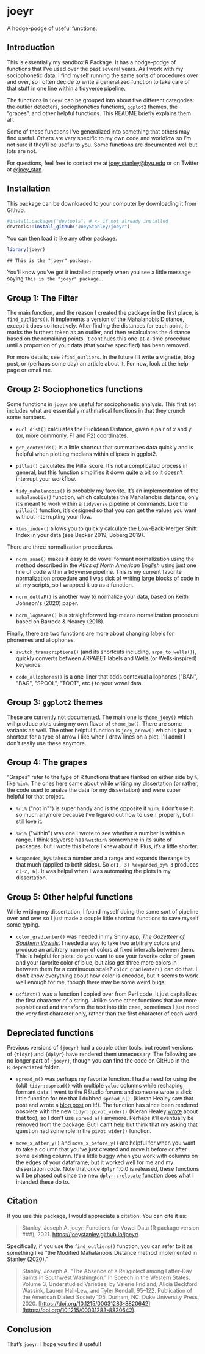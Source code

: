 # joeyr

A hodge-podge of useful functions.

## Introduction

This is essentially my sandbox R Package. It has a hodge-podge of
functions that I’ve used over the past several years. As I work with 
my sociophonetic data, I find myself running the same sorts of procedures
over and over, so I often decide to write a generalized function to take 
care of that stuff in one line within a tidyverse pipeline. 

The functions in `joeyr` can be grouped into about five different
categories: the outlier detecters, sociophonetics functions, `ggplot2` themes, 
the “grapes”, and other helpful functions. This README briefly explains them all.

Some of these functions I’ve generalized into something that others may
find useful. Others are very specific to my own code and workflow so I’m
not sure if they’ll be useful to you. Some functions are documented well
but lots are not. 

For questions, feel free to contact me at <joey_stanley@byu.edu> or on
Twitter at [@joey\_stan](https://twitter.com/joey_stan).

## Installation

This package can be downloaded to your computer by downloading it from
Github.

``` r
#install.packages("devtools") # <- if not already installed
devtools::install_github("JoeyStanley/joeyr")
```

You can then load it like any other package.

``` r
library(joeyr)
```

    ## This is the "joeyr" package.

You’ll know you’ve got it installed properly when you see a little
message saying `This is the "joeyr" package.`.

## Group 1: The Filter

The main function, and the reason I created the package in the first
place, is `find_outliers()`. It implements a version of the Mahalanobis
Distance, except it does so iteratively. After finding the distances for
each point, it marks the furthest token as an outlier, and then
recalculates the distance based on the remaining points. It continues
this one-at-a-time procedure until a proportion of your data (that
you’ve specified) has been removed.

For more details, see `?find_outliers`. In the future I’ll write a
vignette, blog post, or (perhaps some day) an article about it. For now,
look at the help page or email me.

## Group 2: Sociophonetics functions

Some functions in `joeyr` are useful for sociophonetic analysis. This first set 
includes what are essentially mathmatical functions in that they crunch some numbers.

  - `eucl_dist()` calculates the Euclidean Distance, given a pair of *x*
    and *y* (or, more commonly, F1 and F2) coordinates.
    
  - `get_centroids()` is a little shortcut that summarizes data quickly
    and is helpful when plotting medians within ellipses in ggplot2. 

  - `pillai()` calculates the Pillai score. It’s not a complicated process
    in general, but this function simplifies it down quite a bit so it
    doesn’t interrupt your workflow.

  - `tidy_mahalanobis()` is probably my favorite. It’s an implementation
    of the `mahalanobis()` function, which calculates the Mahalanobis
    distance, only it’s meant to work within a `tidyverse` pipeline of
    commands. Like the `pillai()` function, it’s designed so that you can
    get the values you want without interrupting your flow.
    
  - `lbms_index()` allows you to quickly calculate the Low-Back-Merger Shift 
    Index in your data (see Becker 2019; Boberg 2019).
    
There are three normalization procedures.
    
  - `norm_anae()` makes it easy to do vowel formant normalization using the
    method described in the *Atlas of North American English* using just 
    one line of code within a tidyverse pipeline. This is my current favorite
    normalization procedure and I was sick of writing large blocks of code in
    all my scripts, so I wrapped it up as a function.
    
  - `norm_deltaF()` is another way to normalize your data, based on Keith 
    Johnson's (2020) paper.
    
  - `norm_logmeans()` is a straightforward log-means normalization procedure based
     on Barreda & Nearey (2018).

Finally, there are two functions are more about changing labels for phonemes and 
allophones.
    
  - `switch_transcriptions()` (and its shortcuts including, `arpa_to_wells()`), quickly converts 
    between ARPABET labels and Wells (or Wells-inspired) keywords. 
    
  - `code_allophones()` is a one-liner that adds contexual allophones ("BAN", 
  "BAG", "SPOOL", "TOOT", etc.) to your vowel data.

## Group 3: `ggplot2` themes

These are currently not documented. The main one is `theme_joey()` which will
produce plots using my own flavor of `theme_bw()`. There are some variants
as well. The other helpful function is `joey_arrow()` which is just a
shortcut for a type of arrow I like when I draw lines on a plot. I'll admit I
don't really use these anymore.

## Group 4: The grapes

“Grapes” refer to the type of R functions that are flanked on either
side by `%`, like `%in%`. The ones here came about while writing my
dissertation (or rather, the code used to analze the data for my
dissertation) and were super helpful for that project.

  - `%ni%` ("not in"") is super handy and is the opposite if `%in%`. I
    don’t use it so much anymore because I’ve figured out how to use `!`
    properly, but I still love it.

  - `%wi%` ("within") was one I wrote to see whether a number is
    within a range. I think tidyverse has `%within%` somewhere in
    its suite of packages, but I wrote this before I knew about it.
    Plus, it’s a little shorter.

  - `%expanded_by%` takes a number and a range and expands the range by
    that much (applied to both sides). So `c(1, 3) %expanded_by% 3`
    produces `c(-2, 6)`. It was helpul when I was automating the plots
    in my dissertation.

## Group 5: Other helpful functions

While writing my dissertation, I found myself doing the same sort of
pipeline over and over so I just made a couple little shortcut functions
to save myself some typing.

  - `color_gradienter()` was needed in my Shiny app, [*The Gazetteer of
    Southern Vowels*](http://lap3.libs.uga.edu/u/jstanley/vowelcharts/).
    I needed a way to take two arbitrary colors and produce an arbitrary
    number of colors at fixed intervals between them. This is helpful
    for plots: do you want to use your favorite color of green and your
    favorite color of blue, but also get three more colors in between
    them for a continuous scale? `color_gradienter()` can do that. I don’t
    know everything about how color is encoded, but it seems to work
    well enough for me, though there may be some weird bugs.

  - `ucfirst()` was a function I copied over from Perl code. It just
    capitalizes the first character of a string. Unlike some other
    functions that are more sophisticaed and transform the text into
    title case, sometimes I just need the very first character only,
    rather than the first character of each word.

    
## Depreciated functions
Previous versions of `{joeyr}` had a couple other tools, but recent versions
of `{tidyr}` and `{dplyr}` have rendered them unnecessary. The following are
no longer part of `{joeyr}`, though you can find the code on GitHub in the 
`R_depreciated` folder.

  - `spread_n()` was perhaps my favorite function. I had a need for using
    the (old) `tidyr::spread()` with multiple `value` columns while
    reshaping formant data. I went to the RStudio forums and someone
    wrote a slick little function for me that I dubbed `spread_n()`.
    (Kieran Healey saw that post and wrote a [blog
    post](https://kieranhealy.org/blog/archives/2018/11/06/spreading-multiple-values/)
    on it\!). The function has since been rendered obsolete with the new
    `tidyr::pivot_wider()` (Kieran Healey
    [wrote](https://kieranhealy.org/blog/archives/2019/10/21/widening-multiple-columns-redux/)
    about that too), so I don’t use `spread_n()` anymore. Perhaps it’ll
    eventually be removed from the package. But I can’t help but think
    that my asking that question had some role in the `pivot_wider()`
    function.

  - `move_x_after_y()` and `move_x_before_y()` are helpful for when you want
    to take a column that you’ve just created and move it before or
    after some existing column. It’s a little buggy when you work with
    columns on the edges of your dataframe, but it worked well for me
    and my dissertation code. Note that once `dplyr` 1.0.0 is released,
    these functions will be phased out since the new
    [`dplyr::relocate`](https://dplyr.tidyverse.org/dev/reference/relocate.html)
    function does what I intended these do to.
    
## Citation

If you use this package, I would appreciate a citation. You can cite it as:

> Stanley, Joseph A. joeyr: Functions for Vowel Data (R package version ###), 2021. https://joeystanley.github.io/joeyr/ 

Specifically, if you use the `find_outliers()` function, you can refer to it as 
something like "the Modified Mahalanobis Distance method implemented in Stanley 
(2020)."

> Stanley, Joseph A. “The Absence of a Religiolect among Latter-Day Saints in 
Southwest Washington.” In Speech in the Western States: Volume 3, Understudied 
Varieties, by Valerie Fridland, Alicia Beckford Wassink, Lauren Hall-Lew, and 
Tyler Kendall, 95–122. Publication of the American Dialect Society 105. Durham, 
NC: Duke University Press, 2020. [https://doi.org/10.1215/00031283-8820642](https://doi.org/10.1215/00031283-8820642).


## Conclusion

That’s `joeyr`. I hope you find it useful!
